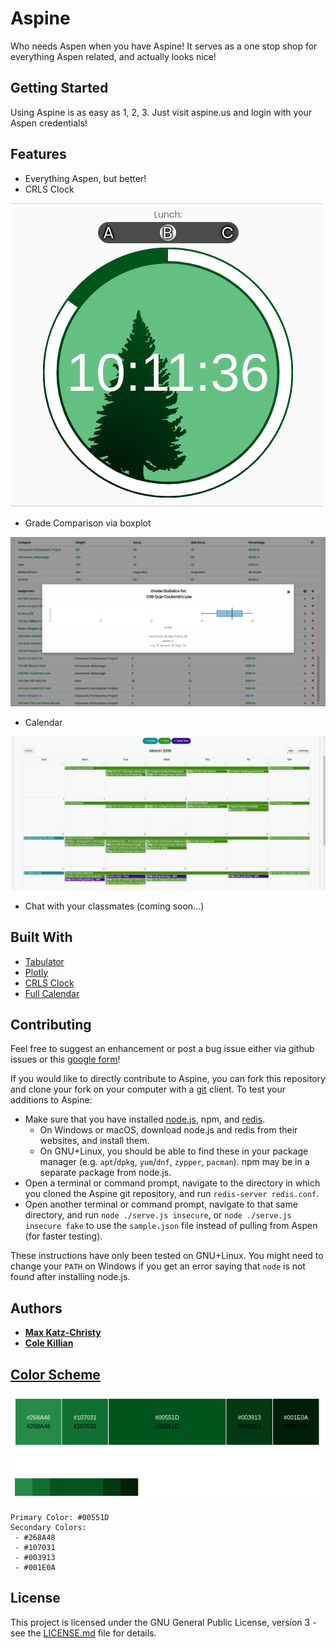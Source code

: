 # Aspine

Who needs Aspen when you have Aspine! It serves as a one stop shop for everything Aspen related, and actually looks nice! 

## Getting Started

Using Aspine is as easy as 1, 2, 3. Just visit aspine.us and login with your Aspen credentials!

## Features

* Everything Aspen, but better!
* CRLS Clock

![CRLS Clock Image](images/crls_clock.png)

* Grade Comparison via boxplot

![Example Boxplot Image](images/boxplot.png)

* Calendar

![Example Calendar Image](images/calendar.png)

* Chat with your classmates (coming soon...)


## Built With
* [Tabulator](https://github.com/olifolkerd/tabulator)
* [Plotly](https://plot.ly/javascript/)
* [CRLS Clock](https://github.com/CRLSCSClub/CRLSTime)
* [Full Calendar](https://fullcalendar.io/)

## Contributing

Feel free to suggest an enhancement or post a bug issue either via github issues or this [google form](https://goo.gl/forms/PYQDtzkp0vHJbFLz2)!

If you would like to directly contribute to Aspine, you can fork this repository and clone your fork on your computer with a [git](https://git-scm.com/) client. To test your additions to Aspine:

* Make sure that you have installed [node.js](https://nodejs.org/), npm, and [redis](https://redis.io/).
  * On Windows or macOS, download node.js and redis from their websites, and install them.
  * On GNU+Linux, you should be able to find these in your package manager (e.g. `apt`/`dpkg`, `yum`/`dnf`, `zypper`, `pacman`). npm may be in a separate package from node.js.
* Open a terminal or command prompt, navigate to the directory in which you cloned the Aspine git repository, and run `redis-server redis.conf`.
* Open another terminal or command prompt, navigate to that same directory, and run `node ./serve.js insecure`, or `node ./serve.js insecure fake` to use the `sample.json` file instead of pulling from Aspen (for faster testing).

These instructions have only been tested on GNU+Linux. You might need to change your `PATH` on Windows if you get an error saying that `node` is not found after installing node.js.

## Authors

* [**Max Katz-Christy**](https://github.com/maxtkc)
* [**Cole Killian**](https://github.com/ruborcalor)


## [Color Scheme](http://paletton.com/#uid=12W0u0kw0e-n8nFrjj8Hz9QS55d)

![Color Palette](images/color_palette.png)

```
Primary Color: #00551D
Secondary Colors:
 - #268A48
 - #107031
 - #003913
 - #001E0A
```

## License

This project is licensed under the GNU General Public License, version 3 - see the [LICENSE.md](LICENSE.md) file for details.
